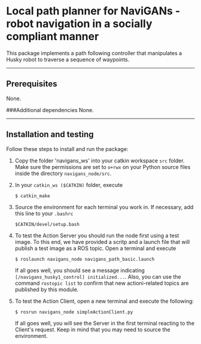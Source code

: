 # Local path planner for NaviGANs - robot navigation in a socially compliant manner
This package implements a path following controller that manipulates a Husky robot to traverse a sequence of waypoints.



---


## Prerequisites
None.


###Additional dependencies
None.


---
## Installation and testing

Follow these steps to install and run the package:

1. Copy the folder 'navigans_ws' into your catkin workspace `src` folder. Make sure the permissions are set to `o+rwx` on your Python source files inside the directory `navigans_node/src`. 

2. In your `catkin_ws ($CATKIN)` folder, execute

     `$ catkin_make`

3. Source the environment for each terminal you work in. If necessary, add this line to your `.bashrc`

     `$CATKIN/devel/setup.bash`


5. To test the Action Server you should run the node first using a test image. To this end, we have provided a scritp and a launch file that will publish a test image as a ROS topic. Open a terminal and execute

    `$ roslaunch navigans_node navigans_path_basic.launch`

    If all goes well, you should see a message indicating ` [/navigans_husky1_control] initialized...`.  Also, you can use the command `rostopic list` to confirm that new actioni-related topics are published by this module.

6. To test the Action Client, open a new terminal and execute the following:

    `$ rosrun navigans_node simpleActionClient.py`
    
    If all goes well, you will see the Server in the first terminal reacting to the Client's request. Keep in mind that you may need to source the environment.
    